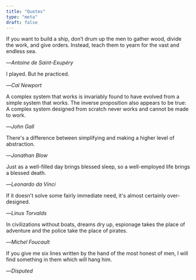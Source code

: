 ```yaml
---
title: "Quotes"
type: "meta"
draft: false
---
```


If you want to build a ship, don’t drum up the men to gather wood, divide the
work, and give orders. Instead, teach them to yearn for the vast and endless
sea.

—*Antoine de Saint-Exupéry*

I played. But he practiced.

—*Cal Newport*

A complex system that works is invariably found to have evolved from a simple
system that works. The inverse proposition also appears to be true: A complex
system designed from scratch never works and cannot be made to work.

—*John Gall*

There's a difference between simplifying and making a higher level of
abstraction.

—*Jonathan Blow*

Just as a well-filled day brings blessed sleep, so a well-employed life brings
a blessed death.

—*Leonardo da Vinci*

If it doesn't solve some fairly immediate need, it's almost certainly
over-designed.

—*Linus Torvalds*

In civilizations without boats, dreams dry up, espionage takes the place of
adventure and the police take the place of pirates.

—*Michel Foucault*

If you give me six lines written by the hand of the most honest of men, I
will find something in them which will hang him.

—*Disputed*
